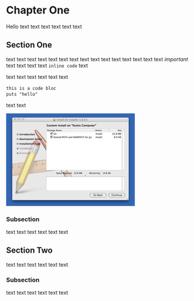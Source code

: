 # Chapter One
Hello
text text text text text text

## Section One
text text text text text text
text text text text text text
text text text *important* text text text
text `inline code` text

text text text text text text

    this is a code bloc
    puts "hello"

text text

![caption of this figure](./figures/1.1.png)

### Subsection
text text text text text text

## Section Two
text text text text text text

### Subsection
text text text text text text

